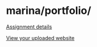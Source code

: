 # marina/portfolio/

[Assignment details](/homework/portfolio)

[View your uploaded website](http://cfc2017.mpaulweeks.com/students/marina/portfolio/)
